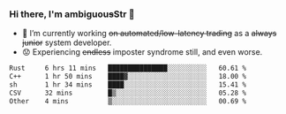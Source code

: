 ### Hi there, I'm ambiguou~~s~~Str 👋

<!--
**ambiguoustexture/ambiguoustexture** is a ✨ _special_ ✨ repository because its `README.md` (this file) appears on your GitHub profile.

Here are some ideas to get you started:
-->
- 🔭 I’m currently working ~~on automated/low-latency trading~~ as a ~~always junior~~ system developer.
- :worried: Experiencing ~~endless~~ imposter syndrome still, and even worse.

<!--START_SECTION:waka-->

```txt
Rust     6 hrs 11 mins   ███████████████░░░░░░░░░░   60.61 %
C++      1 hr 50 mins    ████▓░░░░░░░░░░░░░░░░░░░░   18.00 %
sh       1 hr 34 mins    ████░░░░░░░░░░░░░░░░░░░░░   15.41 %
CSV      32 mins         █▒░░░░░░░░░░░░░░░░░░░░░░░   05.28 %
Other    4 mins          ▒░░░░░░░░░░░░░░░░░░░░░░░░   00.69 %
```

<!--END_SECTION:waka-->
